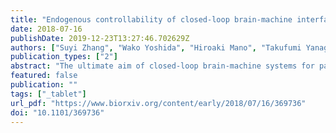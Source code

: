 ```yaml
---
title: "Endogenous controllability of closed-loop brain-machine interfaces for pain."
date: 2018-07-16
publishDate: 2019-12-23T13:27:46.702629Z
authors: ["Suyi Zhang", "Wako Yoshida", "Hiroaki Mano", "Takufumi Yanagisawa", "Kazuhisa Shibata", "Mitsuo Kawato", "Ben Seymour"]
publication_types: ["2"]
abstract: "The ultimate aim of closed-loop brain-machine systems for pain is to directly titrate the ongoing level of an intervention to pain-related neural activity. However pain is highly susceptible to endogenous modulation, raising the possibility that active or passive changes in neural activity provoked by the operation of the system could enhance or interfere with the signals upon which it is based. We studied healthy subjects receiving intermittent pain stimuli in a real-time fMRI-based closed-loop feedback-stimulation task. We showed that multi-voxel pattern decoding of pain intensity could be used to train a control algorithm to learn to deliver less painful stimuli (adaptive decoded neurofeedback). However, the system engaged two types of endogenous processes in the brain. First, despite the inherent incentive for subjects to enhance the neural decodability of pain, decodability was either reduced or unchanged in classic pain-processing regions, including insula, dorsolateral prefrontal, and somatosensory cortices. However, increased decodability was observed in a putative pain modulatory region - the pregenual anterior cingulate cortex (pgACC). Second, we found that pain perception itself was modulated by an endogenous computational uncertainty signal engaged as subjects learned the success rate of the system in reducing pain - an effect that also correlated with pgACC responses. The results illustrate how regionally and computationally specific co-adaptive brain-machine learning influences the efficacy of closed-loop systems for pain, and shows that pgACC acts as a key hub in the endogenous controllability of pain."
featured: false
publication: ""
tags: ["_tablet"]
url_pdf: "https://www.biorxiv.org/content/early/2018/07/16/369736"
doi: "10.1101/369736"
---
```


